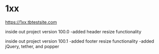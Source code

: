 # 1xx

https://1xx.tbtestsite.com

inside out project version 100.0
  -added header resize functionality

  inside out project version 100.1
    -added footer resize functionality
    -added jQuery, tether, and popper
